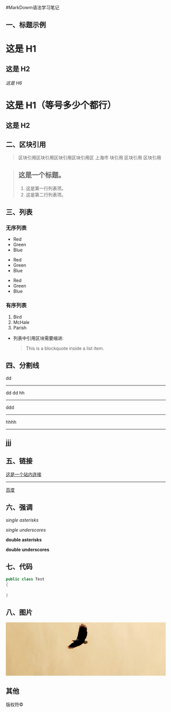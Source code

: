 #MarkDowm语法学习笔记

## 一、标题示例
# 这是 H1

## 这是 H2

###### 这是 H6

这是 H1（等号多少个都行）
=============

这是 H2
-----

## 二、区块引用

> 区块引用区块引用区块引用区块引用区  上海市
块引用
> 区块引用
> 区块引用


> ## 这是一个标题。
> 
> 1.   这是第一行列表项。
> 2.   这是第二行列表项。
> 

## 三、列表

### 无序列表
*   Red
*   Green
*   Blue

+   Red
+   Green
+   Blue

-   Red
-   Green
-   Blue

### 有序列表

1.  Bird
2.  McHale
3.  Parish

*   列表中引用区块需要缩进:

    > This is a blockquote
     inside a list item.


## 四、分割线

dd
* * *
dd 
dd
hh

***
ddd
*****
hhhh
- - -
jjj
---------------------------------------


## 五、链接


[这是一个站内连接](doc/链接测试.md)
***
[百度](https://www.baidu.com)

## 六、强调

*single asterisks*

_single underscores_

**double asterisks**

__double underscores__

## 七、代码

```java
public class Test
{

}

```

## 八、图片

![这是图片](doc/p1.png "Optional title")


## 其他
版权符&copy;